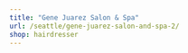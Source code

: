 ```yaml
---
title: "Gene Juarez Salon & Spa"
url: /seattle/gene-juarez-salon-and-spa-2/
shop: hairdresser
---
```

